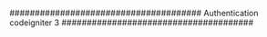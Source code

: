 ######################################
Authentication codeigniter 3
######################################
